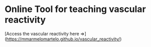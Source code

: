 # Online Tool for teaching vascular reactivity

[Access the vascular reactivity here =>] (https://mmarmelomartelo.github.io/vascular_reactivity/)
 
